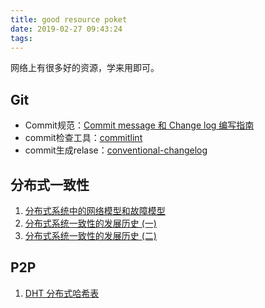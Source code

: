 ```yaml
---
title: good resource poket
date: 2019-02-27 09:43:24
tags:
---
```


网络上有很多好的资源，学来用即可。

## Git
- Commit规范：[Commit message 和 Change log 编写指南](http://www.ruanyifeng.com/blog/2016/01/commit_message_change_log.html)
- commit检查工具：[commitlint](https://github.com/conventional-changelog/commitlint)
- commit生成relase：[conventional-changelog](https://github.com/conventional-changelog/conventional-changelog)

## 分布式一致性

1. [分布式系统中的网络模型和故障模型](https://danielw.cn/network-failure-models)
1. [分布式系统一致性的发展历史 (一)](https://danielw.cn/history-of-distributed-systems-1)
1. [分布式系统一致性的发展历史 (二)](https://danielw.cn/history-of-distributed-systems-2)

## P2P

1. [DHT 分布式哈希表](https://colobu.com/2018/03/26/distributed-hash-table/)